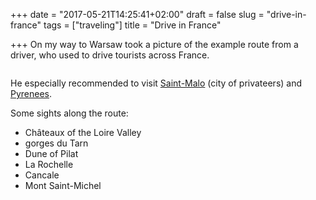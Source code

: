 +++
date = "2017-05-21T14:25:41+02:00"
draft = false
slug = "drive-in-france"
tags = ["traveling"]
title = "Drive in France"

+++
On my way to Warsaw took a picture of the example route from a driver, who used
to drive tourists across France.

<!--more-->

<img class="img-rounded" src="/images/posts/2017-05-21-drive-in-france/route.jpg" alt="" title=""/>

He especially recommended to visit
[Saint-Malo](https://en.wikipedia.org/wiki/Saint-Malo) (city of privateers) and
[Pyrenees](https://en.wikipedia.org/wiki/Pyrenees).

Some sights along the route:

- Châteaux of the Loire Valley
- gorges du Tarn
- Dune of Pilat
- La Rochelle
- Cancale
- Mont Saint-Michel
